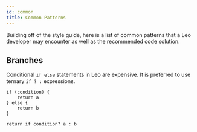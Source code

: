 ```yaml
---
id: common
title: Common Patterns
---
```


Building off of the style guide, here is a list of common patterns that a Leo developer may encounter
as well as the recommended code solution.

## Branches

Conditional `if else` statements in Leo are expensive. It is preferred to use ternary `if ? :` expressions.

```leo title="Example:"
if (condition) {
    return a
} else {
    return b
} 
```

```leo title="Alternative:"
return if condition? a : b
```

